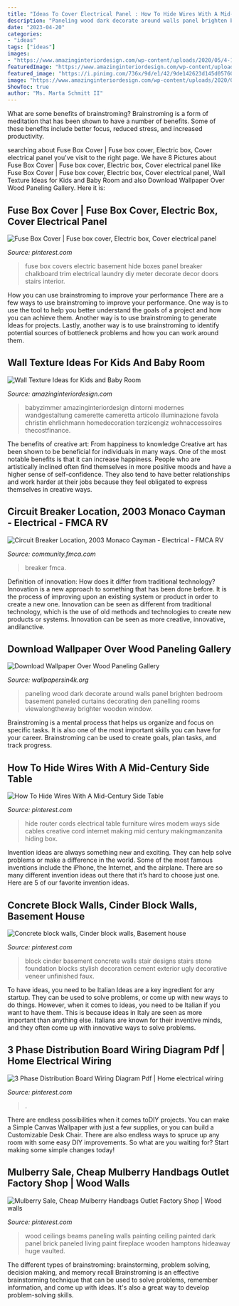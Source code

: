 ```yaml
---
title: "Ideas To Cover Electrical Panel : How To Hide Wires With A Mid-century Side Table"
description: "Paneling wood dark decorate around walls panel brighten bedroom basement paneled curtains decorating den panelling rooms viewalongtheway brighter wooden window"
date: "2023-04-20"
categories:
- "ideas"
tags: ["ideas"]
images:
- "https://www.amazinginteriordesign.com/wp-content/uploads/2020/05/4-14.jpg"
featuredImage: "https://www.amazinginteriordesign.com/wp-content/uploads/2020/05/4-14.jpg"
featured_image: "https://i.pinimg.com/736x/9d/e1/42/9de142623d145d057603bbc73b6e9f83--basement-stairs-basement-ideas.jpg"
image: "https://www.amazinginteriordesign.com/wp-content/uploads/2020/05/4-14.jpg"
ShowToc: true
author: "Ms. Marta Schmitt II"
---
```



What are some benefits of brainstroming?
Brainstroming is a form of meditation that has been shown to have a number of benefits. Some of these benefits include better focus, reduced stress, and increased productivity.

	

		
searching about Fuse Box Cover | Fuse box cover, Electric box, Cover electrical panel you've visit to the right page. We have 8 Pictures about Fuse Box Cover | Fuse box cover, Electric box, Cover electrical panel like Fuse Box Cover | Fuse box cover, Electric box, Cover electrical panel, Wall Texture Ideas for Kids and Baby Room and also Download Wallpaper Over Wood Paneling Gallery. Here it is:
		
    
## Fuse Box Cover | Fuse Box Cover, Electric Box, Cover Electrical Panel

<img loading=lazy src="https://i.pinimg.com/736x/8c/7c/79/8c7c7999f7737d8f9c8ac681fb174089--basement-stairs-basement-ideas.jpg" onerror="this.onerror=null;this.src='https://tse2.mm.bing.net/th?id=OIP.v_f7-R0dS-e3pOKSmpnE-wHaJ4&amp;pid=15.1';" alt="Fuse Box Cover | Fuse box cover, Electric box, Cover electrical panel">

_Source: pinterest.com_

>fuse box covers electric basement hide boxes panel breaker chalkboard trim electrical laundry diy meter decorate decor doors stairs interior. 

	

How you can use brainstroming to improve your performance
There are a few ways to use brainstroming to improve your performance. One way is to use the tool to help you better understand the goals of a project and how you can achieve them. Another way is to use brainstroming to generate Ideas for projects. Lastly, another way is to use brainstroming to identify potential sources of bottleneck problems and how you can work around them.

    
## Wall Texture Ideas For Kids And Baby Room

<img loading=lazy src="https://www.amazinginteriordesign.com/wp-content/uploads/2020/05/4-14.jpg" onerror="this.onerror=null;this.src='https://tse4.mm.bing.net/th?id=OIP.xcSiQvifvjg_3kJX3bCPqgHaJQ&amp;pid=15.1';" alt="Wall Texture Ideas for Kids and Baby Room">

_Source: amazinginteriordesign.com_

>babyzimmer amazinginteriordesign dintorni modernes wandgestaltung camerette cameretta articolo illuminazione favola christin ehrlichmann homedecoration terzicengiz wohnaccessoires thecostfinance. 

	

The benefits of creative art: From happiness to knowledge
Creative art has been shown to be beneficial for individuals in many ways. One of the most notable benefits is that it can increase happiness. People who are artistically inclined often find themselves in more positive moods and have a higher sense of self-confidence. They also tend to have better relationships and work harder at their jobs because they feel obligated to express themselves in creative ways.

    
## Circuit Breaker Location, 2003 Monaco Cayman - Electrical - FMCA RV

<img loading=lazy src="https://community.fmca.com/uploads/monthly_2021_02/Brkr.jpg.e377c27784bda8563d2dc871ddb9b5b8.jpg" onerror="this.onerror=null;this.src='https://tse1.mm.bing.net/th?id=OIP.YofGuOU37wXDu3T-4xQpcwHaFj&amp;pid=15.1';" alt="Circuit Breaker Location, 2003 Monaco Cayman - Electrical - FMCA RV">

_Source: community.fmca.com_

>breaker fmca. 

	

Definition of innovation: How does it differ from traditional technology?
Innovation is a new approach to something that has been done before. It is the process of improving upon an existing system or product in order to create a new one. Innovation can be seen as different from traditional technology, which is the use of old methods and technologies to create new products or systems. Innovation can be seen as more creative, innovative, andilanctive.

    
## Download Wallpaper Over Wood Paneling Gallery

<img loading=lazy src="http://www.wallpapersin4k.org/wp-content/uploads/2017/04/Wallpaper-Over-Wood-Paneling-21.jpg" onerror="this.onerror=null;this.src='https://tse2.mm.bing.net/th?id=OIP.8PheXWENl7GDdUOq4FZlvQHaFj&amp;pid=15.1';" alt="Download Wallpaper Over Wood Paneling Gallery">

_Source: wallpapersin4k.org_

>paneling wood dark decorate around walls panel brighten bedroom basement paneled curtains decorating den panelling rooms viewalongtheway brighter wooden window. 

	

Brainstroming is a mental process that helps us organize and focus on specific tasks. It is also one of the most important skills you can have for your career. Brainstroming can be used to create goals, plan tasks, and track progress.

    
## How To Hide Wires With A Mid-Century Side Table

<img loading=lazy src="https://i.pinimg.com/736x/b8/78/5c/b8785c3dbc01ab274687b1779fc5f668--how-to-hide-electrical-cords-electrical-cord-covers.jpg?b=t" onerror="this.onerror=null;this.src='https://tse4.mm.bing.net/th?id=OIP.QqSkXgWDMaAN5lIDTIKsUQHaLH&amp;pid=15.1';" alt="How To Hide Wires With A Mid-Century Side Table">

_Source: pinterest.com_

>hide router cords electrical table furniture wires modem ways side cables creative cord internet making mid century makingmanzanita hiding box. 

	

Invention ideas are always something new and exciting. They can help solve problems or make a difference in the world. Some of the most famous inventions include the iPhone, the Internet, and the airplane. There are so many different invention ideas out there that it’s hard to choose just one. Here are 5 of our favorite invention ideas.

    
## Concrete Block Walls, Cinder Block Walls, Basement House

<img loading=lazy src="https://i.pinimg.com/736x/9d/e1/42/9de142623d145d057603bbc73b6e9f83--basement-stairs-basement-ideas.jpg" onerror="this.onerror=null;this.src='https://tse2.mm.bing.net/th?id=OIP.Olr7zjcj9NZxQ16kafYODwHaJ3&amp;pid=15.1';" alt="Concrete block walls, Cinder block walls, Basement house">

_Source: pinterest.com_

>block cinder basement concrete walls stair designs stairs stone foundation blocks stylish decoration cement exterior ugly decorative veneer unfinished faux. 

	

To have ideas, you need to be Italian
Ideas are a key ingredient for any startup. They can be used to solve problems, or come up with new ways to do things. However, when it comes to ideas, you need to be Italian if you want to have them. This is because ideas in Italy are seen as more important than anything else. Italians are known for their inventive minds, and they often come up with innovative ways to solve problems.

    
## 3 Phase Distribution Board Wiring Diagram Pdf | Home Electrical Wiring

<img loading=lazy src="https://i.pinimg.com/736x/78/61/8d/78618d5fc86128d488b8558e9351e272.jpg" onerror="this.onerror=null;this.src='https://tse3.mm.bing.net/th?id=OIP.iplWrOA8x1dcSaz1V_ziAgHaO0&amp;pid=15.1';" alt="3 Phase Distribution Board Wiring Diagram Pdf | Home electrical wiring">

_Source: pinterest.com_

>. 

	

There are endless possibilities when it comes toDIY projects. You can make a Simple Canvas Wallpaper with just a few supplies, or you can build a Customizable Desk Chair. There are also endless ways to spruce up any room with some easy DIY improvements. So what are you waiting for? Start making some simple changes today!

    
## Mulberry Sale, Cheap Mulberry Handbags Outlet Factory Shop | Wood Walls

<img loading=lazy src="https://i.pinimg.com/736x/32/31/8f/32318fc0b53ded505ac353b7c16665d8--painting-wood-paneling-striped-sofa.jpg" onerror="this.onerror=null;this.src='https://tse2.mm.bing.net/th?id=OIP.62Mb-cawGu76orD0i19rNgHaLH&amp;pid=15.1';" alt="Mulberry Sale, Cheap Mulberry Handbags Outlet Factory Shop | Wood walls">

_Source: pinterest.com_

>wood ceilings beams paneling walls painting ceiling painted dark panel brick paneled living paint fireplace wooden hamptons hideaway huge vaulted. 

	

The different types of brainstroming: brainstorming, problem solving, decision making, and memory recall
Brainstroming is an effective brainstorming technique that can be used to solve problems, remember information, and come up with ideas. It's also a great way to develop problem-solving skills.

